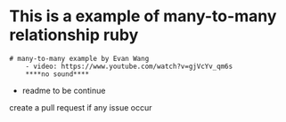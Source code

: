 # This is a example of many-to-many relationship ruby

    # many-to-many example by Evan Wang
        - video: https://www.youtube.com/watch?v=gjVcYv_qm6s
        ****no sound**** 

- readme to be continue

create a pull request if any issue occur

